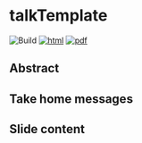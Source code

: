 # talkTemplate

![Build](https://github.com/VincentBellavance/lpi_midiNum/workflows/Build/badge.svg) [![html](https://img.shields.io/badge/read-html-blue)](https://VincentBellavance.github.io/lpi_midiNum/#1) [![pdf](https://img.shields.io/badge/read-pdf-yellow)](https://VincentBellavance.github.io/lpi_midiNum/slides.pdf)

## Abstract


## Take home messages


## Slide content